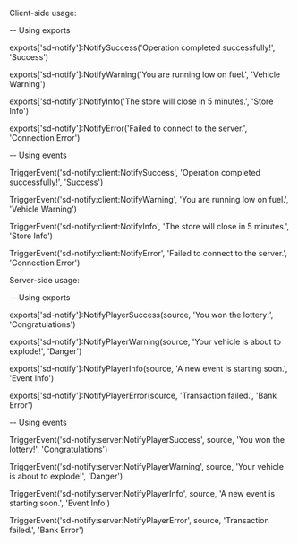Client-side usage:

-- Using exports

exports['sd-notify']:NotifySuccess('Operation completed successfully!', 'Success')

exports['sd-notify']:NotifyWarning('You are running low on fuel.', 'Vehicle Warning')

exports['sd-notify']:NotifyInfo('The store will close in 5 minutes.', 'Store Info')

exports['sd-notify']:NotifyError('Failed to connect to the server.', 'Connection Error')

-- Using events

TriggerEvent('sd-notify:client:NotifySuccess', 'Operation completed successfully!', 'Success')

TriggerEvent('sd-notify:client:NotifyWarning', 'You are running low on fuel.', 'Vehicle Warning')

TriggerEvent('sd-notify:client:NotifyInfo', 'The store will close in 5 minutes.', 'Store Info')

TriggerEvent('sd-notify:client:NotifyError', 'Failed to connect to the server.', 'Connection Error')

Server-side usage:

-- Using exports

exports['sd-notify']:NotifyPlayerSuccess(source, 'You won the lottery!', 'Congratulations')

exports['sd-notify']:NotifyPlayerWarning(source, 'Your vehicle is about to explode!', 'Danger')

exports['sd-notify']:NotifyPlayerInfo(source, 'A new event is starting soon.', 'Event Info')

exports['sd-notify']:NotifyPlayerError(source, 'Transaction failed.', 'Bank Error')

-- Using events

TriggerEvent('sd-notify:server:NotifyPlayerSuccess', source, 'You won the lottery!', 'Congratulations')

TriggerEvent('sd-notify:server:NotifyPlayerWarning', source, 'Your vehicle is about to explode!', 'Danger')

TriggerEvent('sd-notify:server:NotifyPlayerInfo', source, 'A new event is starting soon.', 'Event Info')

TriggerEvent('sd-notify:server:NotifyPlayerError', source, 'Transaction failed.', 'Bank Error')